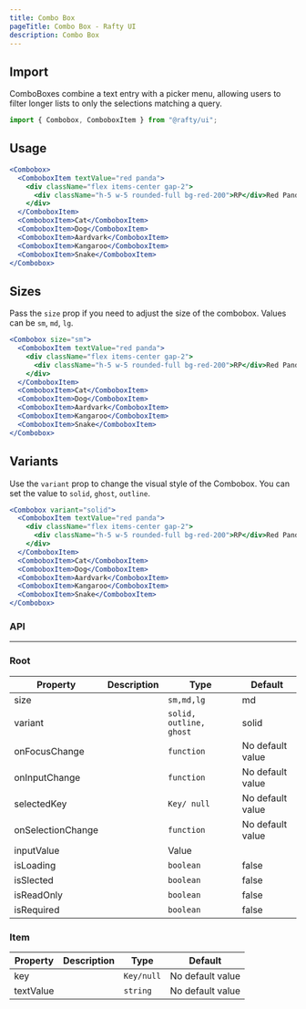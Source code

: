 ```yaml
---
title: Combo Box
pageTitle: Combo Box - Rafty UI
description: Combo Box
---
```


## Import

ComboBoxes combine a text entry with a picker menu, allowing users to filter longer lists to only the selections matching a query.

```jsx
import { Combobox, ComboboxItem } from "@rafty/ui";
```

## Usage

```jsx
<Combobox>
  <ComboboxItem textValue="red panda">
    <div className="flex items-center gap-2">
      <div className="h-5 w-5 rounded-full bg-red-200">RP</div>Red Panda
    </div>
  </ComboboxItem>
  <ComboboxItem>Cat</ComboboxItem>
  <ComboboxItem>Dog</ComboboxItem>
  <ComboboxItem>Aardvark</ComboboxItem>
  <ComboboxItem>Kangaroo</ComboboxItem>
  <ComboboxItem>Snake</ComboboxItem>
</Combobox>
```

## Sizes

Pass the `size` prop if you need to adjust the size of the combobox. Values can be `sm`, `md`, `lg`.

```jsx
<Combobox size="sm">
  <ComboboxItem textValue="red panda">
    <div className="flex items-center gap-2">
      <div className="h-5 w-5 rounded-full bg-red-200">RP</div>Red Panda
    </div>
  </ComboboxItem>
  <ComboboxItem>Cat</ComboboxItem>
  <ComboboxItem>Dog</ComboboxItem>
  <ComboboxItem>Aardvark</ComboboxItem>
  <ComboboxItem>Kangaroo</ComboboxItem>
  <ComboboxItem>Snake</ComboboxItem>
</Combobox>
```

## Variants

Use the `variant` prop to change the visual style of the Combobox. You can set the value to `solid`, `ghost`, `outline`.

```jsx
<Combobox variant="solid">
  <ComboboxItem textValue="red panda">
    <div className="flex items-center gap-2">
      <div className="h-5 w-5 rounded-full bg-red-200">RP</div>Red Panda
    </div>
  </ComboboxItem>
  <ComboboxItem>Cat</ComboboxItem>
  <ComboboxItem>Dog</ComboboxItem>
  <ComboboxItem>Aardvark</ComboboxItem>
  <ComboboxItem>Kangaroo</ComboboxItem>
  <ComboboxItem>Snake</ComboboxItem>
</Combobox>
```

### API

---

### Root

| Property          | Description | Type                    | Default          |
| ----------------- | ----------- | ----------------------- | ---------------- |
| size              |             | `sm,md,lg`              | md               |
| variant           |             | `solid, outline, ghost` | solid            |
| onFocusChange     |             | `function`              | No default value |
| onInputChange     |             | `function`              | No default value |
| selectedKey       |             | `Key/ null`             | No default value |
| onSelectionChange |             | `function`              | No default value |
| inputValue        |             | Value                   |                  |
| isLoading         |             | `boolean`               | false            |
| isSlected         |             | `boolean`               | false            |
| isReadOnly        |             | `boolean`               | false            |
| isRequired        |             | `boolean`               | false            |

### Item

| Property  | Description | Type       | Default          |
| --------- | ----------- | ---------- | ---------------- |
| key       |             | `Key/null` | No default value |
| textValue |             | `string`   | No default value |
